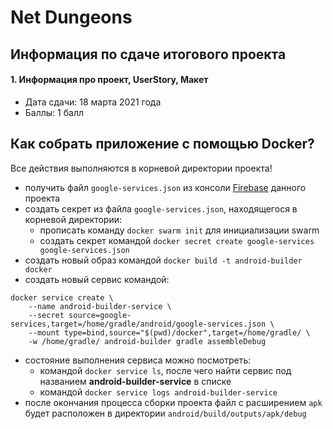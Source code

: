 # Net Dungeons

## Информация по сдаче итогового проекта
#### 1. Информация про проект, UserStory, Макет
- Дата сдачи: 18 марта 2021 года
- Баллы: 1 балл

## Как собрать приложение с помощью Docker?
Все действия выполняются в корневой директории проекта!
- получить файл `google-services.json` из консоли [Firebase](https://console.firebase.google.com/project/net-dungeons/overview) данного проекта
- создать секрет из файла `google-services.json`, находящегося в корневой директории:
    - прописать команду `docker swarm init` для инициализации swarm
    - создать секрет командой `docker secret create google-services google-services.json`
- создать новый образ командой `docker build -t android-builder docker`
- создать новый сервис командой:
```
docker service create \
    --name android-builder-service \
    --secret source=google-services,target=/home/gradle/android/google-services.json \
    --mount type=bind,source="$(pwd)/docker",target=/home/gradle/ \
    -w /home/gradle/ android-builder gradle assembleDebug
```
- состояние выполнения сервиса можно посмотреть:
	- командой `docker service ls`, после чего найти сервис под названием **android-builder-service** в списке
	- командой `docker service logs android-builder-service`
- после окончания процесса сборки проекта файл с расширением `apk` будет расположен в директории `android/build/outputs/apk/debug`
